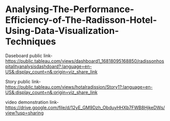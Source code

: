 # Analysing-The-Performance-Efficiency-of-The-Radisson-Hotel-Using-Data-Visualization-Techniques


Daseboard public link-https://public.tableau.com/views/dashboard1_16818095168850/radissonhospitalityanalysisdashdoard?:language=en-US&:display_count=n&:origin=viz_share_link

Story public link-https://public.tableau.com/views/hotalradission/Story1?:language=en-US&:display_count=n&:origin=viz_share_link

video demonstration link-https://drive.google.com/file/d/12yE_GM9Dzh_ObduyHHXb7FWB8HjkeDWs/view?usp=sharing

